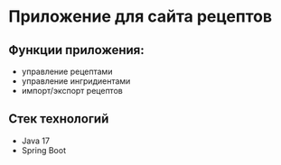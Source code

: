 # Приложение для сайта рецептов
## Функции приложения:
- управление рецептами
- управление ингридиентами
- импорт/экспорт рецептов

## Стек технологий
- Java 17
- Spring Boot
